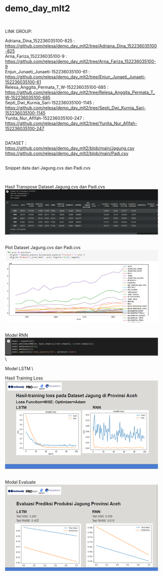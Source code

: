 # demo_day_mlt2
&nbsp;



LINK GROUP:
&nbsp;

Adriana_Dina_152236035100-825 : https://github.com/relesa/demo_day_mlt2/tree/Adriana_Dina_152236035100-825 \
Arna_Fariza_152236035100-9 : https://github.com/relesa/demo_day_mlt2/tree/Arna_Fariza_152236035100-9 \
Enjun_Junaeti_Junaeti-152236035100-61 : https://github.com/relesa/demo_day_mlt2/tree/Enjun_Junaeti_Junaeti-152236035100-61 \
Relesa_Anggita_Permata_T_W-152236035100-685 : https://github.com/relesa/demo_day_mlt2/tree/Relesa_Anggita_Permata_T_W-152236035100-685 \
Septi_Dwi_Kurnia_Sari-152236035100-1145 : https://github.com/relesa/demo_day_mlt2/tree/Septi_Dwi_Kurnia_Sari-152236035100-1145 \
Yunita_Nur_Afifah-152236035100-247 : https://github.com/relesa/demo_day_mlt2/tree/Yunita_Nur_Afifah-152236035100-247 \
&nbsp;

DATASET : 
&nbsp;
https://github.com/relesa/demo_day_mlt2/blob/main/Jagung.csv \
https://github.com/relesa/demo_day_mlt2/blob/main/Padi.csv \
&nbsp;

Snippet data dari Jagung.cvs dan Padi.cvs

&nbsp;

Hasil Transpose Dataset Jagung.cvs dan Padi.cvs
![alt text](https://github.com/relesa/demo_day_mlt2/blob/Resources/dataset_transpose.PNG)\
&nbsp;

Plot Dataset Jagung.cvs dan Padi.cvs\
![alt text](https://github.com/relesa/demo_day_mlt2/blob/Resources/prov_code.PNG)\
&nbsp;

Model RNN\
![alt text](https://github.com/relesa/demo_day_mlt2/blob/Resources/rnn.PNG)\

Model LSTM \


Hasil Training Loss\
![alt text](https://github.com/relesa/demo_day_mlt2/blob/Resources/training_loss.PNG)\
&nbsp;

Modal Evaluate\
![alt text](https://github.com/relesa/demo_day_mlt2/blob/Resources/evaluate.PNG)\
&nbsp;

